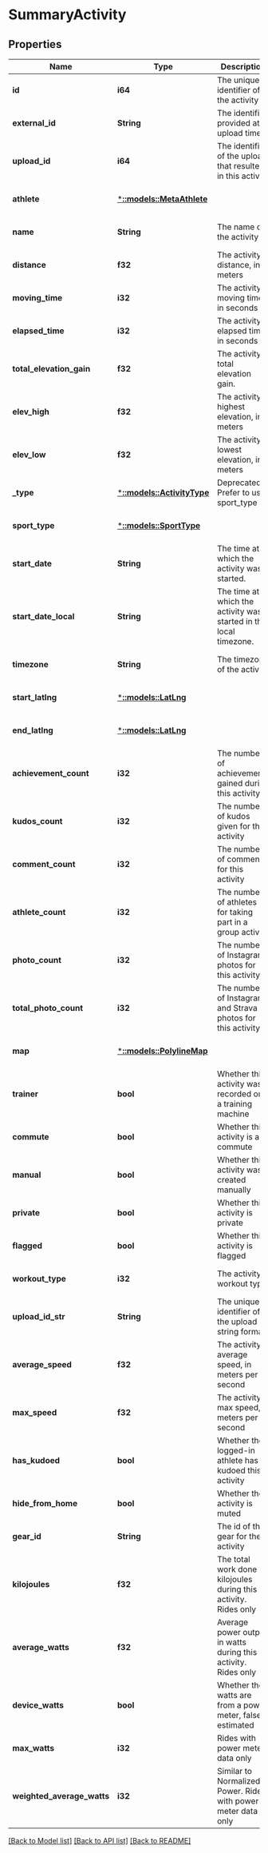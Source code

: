 # SummaryActivity

## Properties
Name | Type | Description | Notes
------------ | ------------- | ------------- | -------------
**id** | **i64** | The unique identifier of the activity | [optional] [default to null]
**external_id** | **String** | The identifier provided at upload time | [optional] [default to null]
**upload_id** | **i64** | The identifier of the upload that resulted in this activity | [optional] [default to null]
**athlete** | [***::models::MetaAthlete**](MetaAthlete.md) |  | [optional] [default to null]
**name** | **String** | The name of the activity | [optional] [default to null]
**distance** | **f32** | The activity&#39;s distance, in meters | [optional] [default to null]
**moving_time** | **i32** | The activity&#39;s moving time, in seconds | [optional] [default to null]
**elapsed_time** | **i32** | The activity&#39;s elapsed time, in seconds | [optional] [default to null]
**total_elevation_gain** | **f32** | The activity&#39;s total elevation gain. | [optional] [default to null]
**elev_high** | **f32** | The activity&#39;s highest elevation, in meters | [optional] [default to null]
**elev_low** | **f32** | The activity&#39;s lowest elevation, in meters | [optional] [default to null]
**_type** | [***::models::ActivityType**](ActivityType.md) | Deprecated. Prefer to use sport_type | [optional] [default to null]
**sport_type** | [***::models::SportType**](SportType.md) |  | [optional] [default to null]
**start_date** | **String** | The time at which the activity was started. | [optional] [default to null]
**start_date_local** | **String** | The time at which the activity was started in the local timezone. | [optional] [default to null]
**timezone** | **String** | The timezone of the activity | [optional] [default to null]
**start_latlng** | [***::models::LatLng**](LatLng.md) |  | [optional] [default to null]
**end_latlng** | [***::models::LatLng**](LatLng.md) |  | [optional] [default to null]
**achievement_count** | **i32** | The number of achievements gained during this activity | [optional] [default to null]
**kudos_count** | **i32** | The number of kudos given for this activity | [optional] [default to null]
**comment_count** | **i32** | The number of comments for this activity | [optional] [default to null]
**athlete_count** | **i32** | The number of athletes for taking part in a group activity | [optional] [default to null]
**photo_count** | **i32** | The number of Instagram photos for this activity | [optional] [default to null]
**total_photo_count** | **i32** | The number of Instagram and Strava photos for this activity | [optional] [default to null]
**map** | [***::models::PolylineMap**](PolylineMap.md) |  | [optional] [default to null]
**trainer** | **bool** | Whether this activity was recorded on a training machine | [optional] [default to null]
**commute** | **bool** | Whether this activity is a commute | [optional] [default to null]
**manual** | **bool** | Whether this activity was created manually | [optional] [default to null]
**private** | **bool** | Whether this activity is private | [optional] [default to null]
**flagged** | **bool** | Whether this activity is flagged | [optional] [default to null]
**workout_type** | **i32** | The activity&#39;s workout type | [optional] [default to null]
**upload_id_str** | **String** | The unique identifier of the upload in string format | [optional] [default to null]
**average_speed** | **f32** | The activity&#39;s average speed, in meters per second | [optional] [default to null]
**max_speed** | **f32** | The activity&#39;s max speed, in meters per second | [optional] [default to null]
**has_kudoed** | **bool** | Whether the logged-in athlete has kudoed this activity | [optional] [default to null]
**hide_from_home** | **bool** | Whether the activity is muted | [optional] [default to null]
**gear_id** | **String** | The id of the gear for the activity | [optional] [default to null]
**kilojoules** | **f32** | The total work done in kilojoules during this activity. Rides only | [optional] [default to null]
**average_watts** | **f32** | Average power output in watts during this activity. Rides only | [optional] [default to null]
**device_watts** | **bool** | Whether the watts are from a power meter, false if estimated | [optional] [default to null]
**max_watts** | **i32** | Rides with power meter data only | [optional] [default to null]
**weighted_average_watts** | **i32** | Similar to Normalized Power. Rides with power meter data only | [optional] [default to null]

[[Back to Model list]](../README.md#documentation-for-models) [[Back to API list]](../README.md#documentation-for-api-endpoints) [[Back to README]](../README.md)


